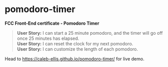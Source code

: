 # pomodoro-timer
**FCC Front-End certificate - Pomodoro Timer** <br>

>**User Story:** I can start a 25 minute pomodoro, and the timer will go off once 25 minutes has elapsed.<br>
>**User Story:** I can reset the clock for my next pomodoro.<br>
>**User Story:** I can customize the length of each pomodoro.<br>

Head to https://caleb-ellis.github.io/pomodoro-timer/ for live demo.
